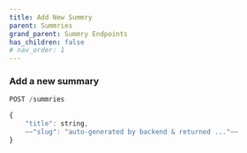 ```yaml
---
title: Add New Summry
parent: Summries
grand_parent: Summry Endpoints
has_children: false
# nav_order: 1
---
```


<!-- POST /summries -->

### Add a new summary

```js
POST /summries

{
    "title": string,
    ~~"slug": "auto-generated by backend & returned ..."~~
}
```
